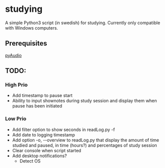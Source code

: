 # studying

A simple Python3 script (in swedish) for studying.
Currently only compatible with Windows computers.

## Prerequisites
[pyAudio](http://people.csail.mit.edu/hubert/pyaudio/#downloads)

## TODO:

### High Prio

- Add timestamp to pause start
- Ability to input shownotes during study session and display them when pause has been initiated

### Low Prio

- Add filter option to show seconds in readLog.py -f
- Add date to logging timestamp
- Add option -o, --overview to readLog.py that display the amount of time studied and paused, in time (hours?) and percentages of study session
- Clear console when script started
- Add desktop notifications?
	- Detect OS